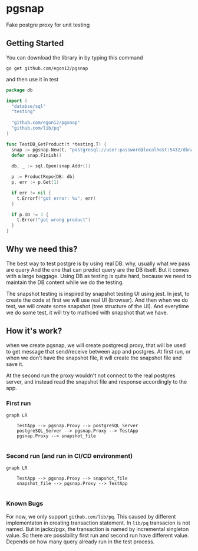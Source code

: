 # pgsnap
Fake postgre proxy for unit testing

## Getting Started
You can download the library in by typing this command

```
go get github.com/egon12/pgsnap
```
and then use it in test
```go
package db

import (
  "databse/sql"
  "testing"
  
  "github.com/egon12/pgsnap"
  "github.com/lib/pq"
)

func TestDB_GetProduct(t *testing.T) {
  snap := pgsnap.New(t, "postgresql://user:password@localhost:5432/dbname")
  defer snap.Finish()
  
  db, _ := sql.Open(snap.Addr())

  p := ProductRepo{DB: db}
  p, err := p.Get(1)

  if err != nil {
    t.Errorf("got error: %v", err)
  }

  if p.ID != 1 {
    t.Error("got wrong product")
  }
}

```

## Why we need this?
The best way to test postgre is by using real DB. why, usually what we pass are query
And the one that can predict query are the DB itself. But it comes with a large baggage.
Using DB as testing is quite hard, because we need to maintain the DB content while we 
do the testing.

The snapshot testing is inspired by snapshot testing UI using jest. In jest, to create the 
code at first we will use real UI (browser). And then when we do test, we will create some 
snapshot (tree structure of the UI). And everytime we do some test, it will try to mathced
with snapshot that we have.


## How it's work?
when we create pgsnap, we will create postgresql proxy, that will be used to get message that 
send/receive between app and postgres. At first run, or when we don't have the snapshot file,
it will create the snapshot file and save it.

At the second run the proxy wouldn't not connect to the real postgres server, and instead read
the snapshot file and response accordingly to the app.

### First run
```mermaid
graph LR

    TestApp --> pgsnap.Proxy --> postgreSQL_Server
    postgreSQL_Server --> pgsnap.Proxy --> TestApp
    pgsnap.Proxy --> snapshot_file
    
```

### Second run (and run in CI/CD environment)
```mermaid
graph LR

    TestApp --> pgsnap.Proxy --> snapshot_file
    snapshot_file --> pgsnap.Proxy --> TestApp
    
```

### Known Bugs
For now, we only support `github.com/lib/pq`. This caused by different implementaton in 
creating transaction statement. In `lib/pq` transacion is not named. But in jackc/pgx,
the transaction is named by incremental singleton value. So there are possibility 
first run and second run have different value. Depends on how many query already run 
in the test process.
